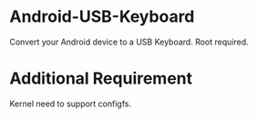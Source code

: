 # Android-USB-Keyboard
Convert your Android device to a USB Keyboard. Root required.
# Additional Requirement
Kernel need to support configfs.
